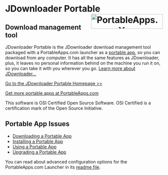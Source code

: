 # JDownloader Portable<a href="https://portableapps.com/"><img src="https://i.imgur.com/nBF4QPo.png" width="229" height="47" alt="PortableApps.com - Your Digital Life, Anywhere" title="PortableApps.com - Your Digital Life, Anywhere" align="right"></a>

## Download management tool

JDownloader Portable is the JDownloader download management tool packaged with a PortableApps.com launcher as a [portable app](https://portableapps.com/about/what_is_a_portable_app), so you can download from any computer. It has all the same features as JDownloader, plus, it leaves no personal information behind on the machine you run it on, so you can take it with you wherever you go. [Learn more about JDownloader...](https://jdownloader.org/)

[Go to the JDownloader Portable Homepage >>](https://portableapps.com/node/53823)

[Get more portable apps at PortableApps.com](https://portableapps.com/)

This software is OSI Certified Open Source Software. OSI Certified is a certification mark of the Open Source Initiative.

## Portable App Issues

*   [Downloading a Portable App](https://portableapps.com/support/portable_app#downloading)
*   [Installing a Portable App](https://portableapps.com/support/portable_app#installing)
*   [Using a Portable App](https://portableapps.com/support/portable_app#using)
*   [Upgrading a Portable App](https://portableapps.com/support/portable_app#upgrading)

You can read about advanced configuration options for the PortableApps.com Launcher in its [readme file](Other/Source/Readme.txt).
